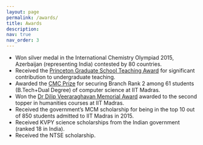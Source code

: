 ```yaml
---
layout: page
permalink: /awards/
title: Awards
description: 
nav: true
nav_order: 3
---
```


- Won silver medal in the International Chemistry Olympiad 2015, Azerbaijan (representing India) contested by 80 countries.
- Received the <a href="https://www.cs.princeton.edu/news/three-cs-graduate-students-win-2021-graduate-school-teaching-award">Princeton Graduate School Teaching Award</a> for significant contribution to undergraduate teaching.
- Awarded the <a href="https://www.cse.iitm.ac.in/awards_details.php?arg=MjY=">CMC Prize</a> for securing Branch Rank 2 among 61 students (B.Tech+Dual Degree) of computer science at IIT Madras.
- Won the <a href="https://www.cse.iitm.ac.in/awards_details.php?arg=NjI=">Dr Dilip Veeraraghavan Memorial Award</a> awarded to the second topper in humanities courses at IIT Madras.
- Received the government’s MCM scholarship for being in the top 10 out of 850 students admitted to IIT Madras in 2015.
- Received KVPY science scholarships from the Indian government (ranked 18 in India).
- Received the NTSE scholarship.